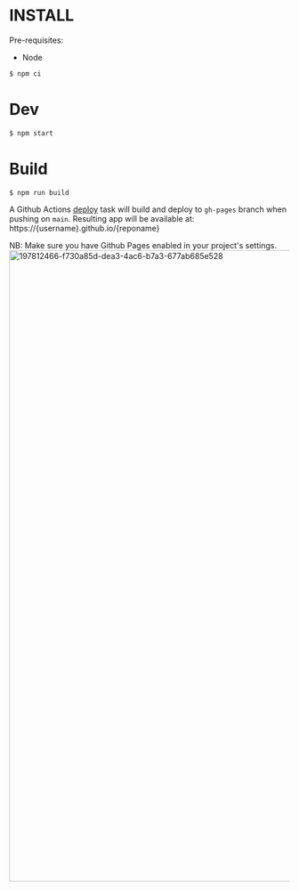 # INSTALL

Pre-requisites:

- Node

```sh
$ npm ci
```

# Dev

```sh
$ npm start
```

# Build

```sh
$ npm run build
```

A Github Actions [deploy](.github/workflows/deploy.yml) task will build and deploy to `gh-pages` branch when pushing on `main`. Resulting app will be available at: https://{username}.github.io/{reponame}

NB: Make sure you have Github Pages enabled in your project's settings.
<img width="1135" alt="197812466-f730a85d-dea3-4ac6-b7a3-677ab685e528" src="https://user-images.githubusercontent.com/76580/197813061-d94a75e6-8525-402f-8786-ec9f0bb04b13.png">
